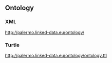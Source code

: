 ## Ontology 
### XML 
http://palermo.linked-data.eu/ontology/

### Turtle
http://palermo.linked-data.eu/ontology/ontology.ttl

